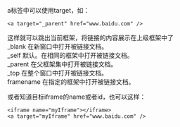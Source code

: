 a标签中可以使用target，如：

	<a target="_parent" href="www.baidu.com" />

这样就可以跳出当前框架，将链接的内容展示在上级框架中了  
_blank	在新窗口中打开被链接文档。  
_self	默认。在相同的框架中打开被链接文档。  
_parent	在父框架集中打开被链接文档。  
_top	        在整个窗口中打开被链接文档。  
framename	在指定的框架中打开被链接文档。  

或者知道目标iframe的name或者id，也可以这样：

	<iframe name="myIframe"></iframe>
	<a target="myIframe" href="www.baidu.com" />
